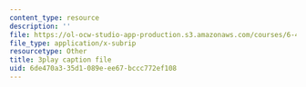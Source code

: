 ```yaml
---
content_type: resource
description: ''
file: https://ol-ocw-studio-app-production.s3.amazonaws.com/courses/6-450-principles-of-digital-communications-i-fall-2006/6de470a335d1089eee67bccc772ef108_zB9aY8tzd74.srt
file_type: application/x-subrip
resourcetype: Other
title: 3play caption file
uid: 6de470a3-35d1-089e-ee67-bccc772ef108
---
```

